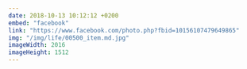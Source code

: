 ```yaml
---
date: 2018-10-13 10:12:12 +0200
embed: "facebook"
link: "https://www.facebook.com/photo.php?fbid=10156107479649865"
img: "/img/life/00500_item.md.jpg"
imageWidth: 2016
imageHeight: 1512
---
```

